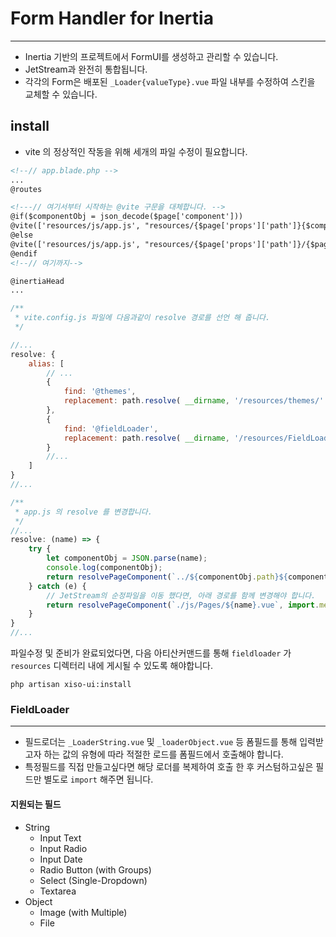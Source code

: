 # Form Handler for Inertia

---

- Inertia 기반의 프로젝트에서 FormUI를 생성하고 관리할 수 있습니다.
- JetStream과 완전히 통합됩니다.
- 각각의 Form은 배포된 ```_Loader{valueType}.vue``` 파일 내부를 수정하여 스킨을 교체할 수 있습니다.

## install

- vite 의 정상적인 작동을 위해 세개의 파일 수정이 필요합니다.
```html
<!--// app.blade.php -->
...
@routes

<!---// 여기서부터 시작하는 @vite 구문을 대체합니다. -->
@if($componentObj = json_decode($page['component']))
@vite(['resources/js/app.js', "resources/{$page['props']['path']}{$componentObj->component}.vue"])
@else
@vite(['resources/js/app.js', "resources/{$page['props']['path']}/{$page['component']}.vue"])
@endif
<!--// 여기까지-->

@inertiaHead
...
```
```javascript
/**
 * vite.config.js 파일에 다음과같이 resolve 경로를 선언 해 줍니다. 
 */

//...
resolve: {
    alias: [
        // ...
        {
            find: '@themes',
            replacement: path.resolve( __dirname, '/resources/themes/' )
        },
        {
            find: '@fieldLoader',
            replacement: path.resolve( __dirname, '/resources/FieldLoader/' )
        }
        //...
    ]
}
//...
```

```javascript
/**
 * app.js 의 resolve 를 변경합니다.
 */
//...
resolve: (name) => {
    try {
        let componentObj = JSON.parse(name);
        console.log(componentObj);
        return resolvePageComponent(`../${componentObj.path}${componentObj.component}.vue`, import.meta.glob('../**/**/*.vue'))
    } catch (e) {
        // JetStream의 순정파일을 이동 했다면, 아래 경로를 함께 변경해야 합니다.
        return resolvePageComponent(`./js/Pages/${name}.vue`, import.meta.glob('./js/Pages/**/*.vue'))
    }
}
//...
```

파일수정 및 준비가 완료되었다면, 다음 아티산커맨드를 통해 `fieldloader` 가 `resources` 디렉터리 내에 게시될 수 있도록 해야합니다.
```shell
php artisan xiso-ui:install
```

### FieldLoader

--- 

- 필드로더는 ```_LoaderString.vue``` 및 ```_loaderObject.vue``` 등 폼필드를 통해 입력받고자 하는 값의 유형에 따라 적절한 로드를 폼필드에서 호출해야 합니다.
- 특정필드를 직접 만들고싶다면 해당 로더를 복제하여 호출 한 후 커스텀하고싶은 필드만 별도로 ```import``` 해주면 됩니다.

#### 지원되는 필드

- String
    - Input Text
    - Input Radio
    - Input Date
    - Radio Button (with Groups)
    - Select (Single-Dropdown)
    - Textarea
- Object
  - Image (with Multiple)
  - File

